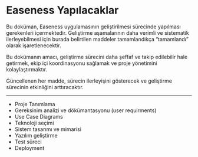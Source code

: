 # Easeness Yapılacaklar 

Bu doküman, Easeness uygulamasının geliştirilmesi sürecinde yapılması gerekenleri içermektedir. Geliştirme aşamalarının daha verimli ve sistematik ilerleyebilmesi için burada belirtilen maddeler tamamlandıkça “tamamlandı” olarak işaretlenecektir. 

Bu dokümanın amacı, geliştirme sürecini daha şeffaf ve takip edilebilir hale getirmek, ekip içi koordinasyonu sağlamak ve proje yönetimini kolaylaştırmaktır. 

Güncellenen her madde, sürecin ilerleyişini gösterecek ve geliştirme sürecinin etkinliğini arttıracaktır. 

---

- Proje Tanımlama 
- Gereksinim analizi ve dökümantasyonu (user requirments) 
- Use Case Diagrams 
- Teknoloji seçimi 
- Sistem tasarımı ve mimarisi 
- Yazılım geliştirme 
- Test süreci 
- Deployment 
